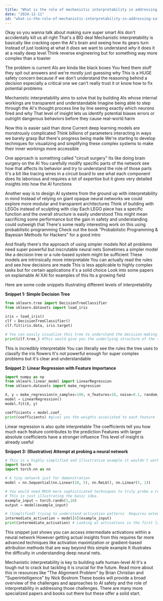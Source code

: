 ```yaml
---
title: "What is the role of mechanistic interpretability in addressing safety concerns in human-level AI systems?"
date: "2024-12-11"
id: "what-is-the-role-of-mechanistic-interpretability-in-addressing-safety-concerns-in-human-level-ai-systems"
---
```


Okay so you wanna talk about making sure super smart AIs don't accidentally kill us all right  That's a BIG deal  Mechanistic interpretability is basically like cracking open the AI's brain and seeing how its gears turn  Instead of just looking at what it *does* we want to understand *why* it does it at a really deep level  Think reverse engineering but for something way more complex than a toaster

The problem is current AIs are kinda like black boxes  You feed them stuff they spit out answers and we're mostly just guessing why  This is a HUGE safety concern because if we don't understand the reasoning behind a decision especially a critical one we can't really trust it or know how to fix potential problems

Mechanistic interpretability aims to solve that by building AIs whose internal workings are transparent and understandable  Imagine being able to step through the AI's thought process line by line seeing exactly which neurons fired and why  That level of insight lets us identify potential biases errors or outright dangerous behaviors before they cause real-world harm

Now this is easier said than done  Current deep learning models are monstrously complicated  Think billions of parameters interacting in ways we barely grasp  But there's progress being made  We're starting to develop techniques for visualizing and simplifying these complex systems to make their inner workings more accessible

One approach is something called "circuit surgery"  Its like doing brain surgery on the AI  You carefully modify specific parts of the network see how that affects its behavior and try to understand the role of those parts  It's a bit like tracing wires in a circuit board to see what each component does  Its laborious and requires a lot of expertise but it gives very detailed insights into how the AI functions

Another way is to design AI systems from the ground up with interpretability in mind  Instead of relying on giant opaque neural networks we could explore more modular and transparent architectures  Think of building with LEGOs instead of sculpting with clay  Each LEGO piece has a specific function and the overall structure is easily understood  This might mean sacrificing some performance but the gain in safety and understanding could outweigh that  There's some really interesting work on this using probabilistic programming  Check out the book "Probabilistic Programming & Bayesian Methods for Hackers" for a good intro

And finally there's the approach of using simpler models  Not all problems need super powerful but inscrutable neural nets  Sometimes a simpler model like a decision tree or a rule-based system might be sufficient  These models are intrinsically more interpretable  You can actually read the rules and see how decisions are made   This is less applicable to highly complex tasks but for certain applications it's a solid choice  Look into some papers on explainable AI XAI for examples of this  Its a growing field


Here are some code snippets illustrating different levels of interpretability

**Snippet 1: Simple Decision Tree**

```python
from sklearn.tree import DecisionTreeClassifier
from sklearn.datasets import load_iris

iris = load_iris()
clf = DecisionTreeClassifier()
clf.fit(iris.data, iris.target)

# You can easily visualize this tree to understand the decision-making process
print(clf.tree_) #This would give you the underlying structure of the tree allowing inspection of the rules
```

This is incredibly interpretable  You can literally see the rules the tree uses to classify the iris flowers  It's not powerful enough for super complex problems but it's clear and understandable


**Snippet 2:  Linear Regression with Feature Importance**

```python
import numpy as np
from sklearn.linear_model import LinearRegression
from sklearn.datasets import make_regression

X, y = make_regression(n_samples=100, n_features=10, noise=0.1, random_state=42)
model = LinearRegression()
model.fit(X, y)

coefficients = model.coef_
print(coefficients) #gives you the weights associated to each feature
```

Linear regression is also quite interpretable The coefficients tell you how much each feature contributes to the prediction  Features with larger absolute coefficients have a stronger influence  This level of insight is already useful


**Snippet 3:  (Illustrative)  Attempt at probing a neural network**

```python
# This is a highly simplified and illustrative example it wouldn't work on a real large complex model easily
import torch
import torch.nn as nn

# A tiny network just for demonstration 
model = nn.Sequential(nn.Linear(10, 5), nn.ReLU(), nn.Linear(5, 1))

# You would need MUCH more sophisticated techniques to truly probe a real network.
# This is just illustrating the basic idea.
example_input = torch.randn(1,10)
output = model(example_input)

# (Simplified) trying to understand activation patterns  Requires extensive analysis 
intermediate_activation = model[0](example_input)
print(intermediate_activation) # Looking at activations in the first layer.  Its not directly interpretable without deeper investigation.
```

This snippet just shows you can access intermediate activations within a neural network  However getting actual insights from this requires far more advanced techniques like activation maximization or gradient-based attribution methods that are way beyond this simple example  It illustrates the difficulty in understanding deep neural nets.

Mechanistic interpretability is key to building safe human-level AI  It's a tough nut to crack but tackling it is crucial for the future.   Read more about this in resources like "The Alignment Problem" by Brian Christian and "Superintelligence" by Nick Bostrom   These books will provide a broad overview of the challenges and approaches to AI safety and the role of interpretability in addressing those challenges.  There are many more specialized papers and books out there  but these offer a solid start.
